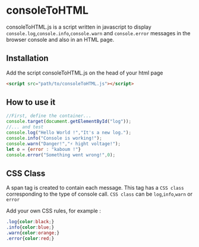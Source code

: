 # consoleToHTML

consoleToHTML.js is a script written in javascript to display `console.log`,`console.info`,`console.warn` and `console.error` messages in the browser console and also in an HTML page.

## Installation

Add the script consoleToHTML.js on the head of your html page

```html
<script src="path/to/consoleToHTML.js"></script>
```

## How to use it

```js
//First, define the container...
console.target(document.getElementById("log"));
//... and test
console.log("Hello World !","It's a new log.");
console.info("Console is working!");
console.warn("Danger!","⚡ hight voltage!");
let o = {error : "kaboum !"}
console.error("Something went wrong!",0);
```

## CSS Class
A span tag is created to contain each message. This tag has a `CSS class` corresponding to the type of console call. `CSS class` can be `log`,`info`,`warn` or `error`

Add your own CSS rules, for example :
```css
.log{color:black;}
.info{color:blue;}
.warn{color:orange;}
.error{color:red;}
```
